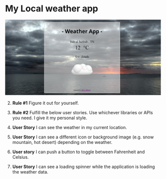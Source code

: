 # My Local weather app

<p align="center">
	<img src="IMG/Capture.png">
</p>

2. <strong>Rule #1</strong> Figure it out for yourself.

3. <strong>Rule #2</strong> Fulfill the below user stories. Use whichever libraries or APIs you need. I give it my personal style.

4. <strong>User Story</strong> I can see the weather in my current location.

5. <strong>User Story</strong> I can see a different icon or background image (e.g. snow mountain, hot desert) depending on the weather.

6. <strong>User story</strong> I can push a button to toggle between Fahrenheit and Celsius.

7. <strong>User Story</strong> I can see a loading spinner while the application is loading the weather data.